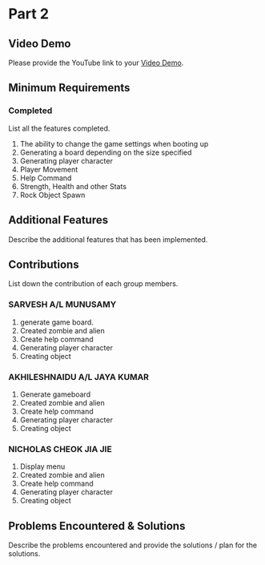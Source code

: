 # Part 2

## Video Demo

Please provide the YouTube link to your [Video Demo](https://youtube.com).

## Minimum Requirements

### Completed

List all the features completed.

1. The ability to change the game settings when booting up
2. Generating a board depending on the size specified
3. Generating player character
4. Player Movement
5. Help Command
6. Strength, Health and other Stats
7. Rock Object Spawn



## Additional Features

Describe the additional features that has been implemented.

## Contributions

List down the contribution of each group members.



### SARVESH A/L MUNUSAMY

1. generate game board.
2. Created zombie and alien
3. Create help command
4. Generating player character 
5. Creating object

### AKHILESHNAIDU A/L JAYA KUMAR

1. Generate gameboard
2. Created zombie and alien
3. Create help command
4. Generating player character 
5. Creating object

### NICHOLAS CHEOK JIA JIE
1. Display menu
2. Created zombie and alien
3. Create help command
4. Generating player character 
5. Creating object

## Problems Encountered & Solutions

Describe the problems encountered and provide the solutions / plan for the solutions.